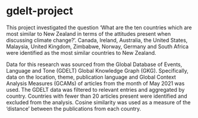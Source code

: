 # gdelt-project

This project investigated the question ‘What are the ten countries which are most similar to New Zealand in terms of the attitudes present when discussing climate change?’. Canada, Ireland, Australia, the United States, Malaysia, United Kingdom, Zimbabwe, Norway, Germany and South Africa were identified as the most similar countries to New Zealand. 

Data for this research was sourced from the Global Database of Events, Language and Tone (GDELT) Global Knowledge Graph (GKG). Specifically, data on the location, theme, publication language and Global Context Analysis Measures (GCAMs) of articles from the month of May 2021 was used. The GDELT data was filtered to relevant entries and aggregated by country. Countries with fewer than 20 articles present were identified and excluded from the analysis. Cosine similarity was used as a measure of the ‘distance’ between the publications from each country.
